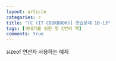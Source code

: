 ```yaml
---
layout: article
categories: c
title: "[C (IT COOKBOOK)] 연습문제 10-13"
tags: [새내기를 위한 첫 C언어 책]
comments: true
---
```


sizeof 연산자 사용하는 예제

<script src="https://gist.github.com/junne47/41f2df7460cd631e903b11d78acfe09c.js"></script>
